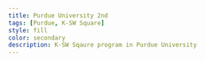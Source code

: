 ```yaml
---
title: Purdue University 2nd
tags: [Purdue, K-SW Square]
style: fill
color: secondary
description: K-SW Sqaure program in Purdue University
---
```



